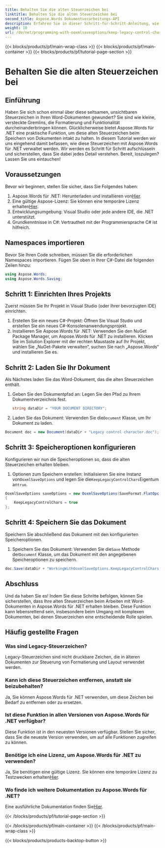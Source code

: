 ```yaml
---
title: Behalten Sie die alten Steuerzeichen bei
linktitle: Behalten Sie die alten Steuerzeichen bei
second_title: Aspose.Words Dokumentverarbeitungs-API
description: Erfahren Sie in dieser Schritt-für-Schritt-Anleitung, wie Sie mit Aspose.Words für .NET alte Steuerzeichen in Word-Dokumenten beibehalten.
weight: 10
url: /de/net/programming-with-ooxmlsaveoptions/keep-legacy-control-chars/
---
```


{{< blocks/products/pf/main-wrap-class >}}
{{< blocks/products/pf/main-container >}}
{{< blocks/products/pf/tutorial-page-section >}}

# Behalten Sie die alten Steuerzeichen bei

## Einführung

Haben Sie sich schon einmal über diese seltsamen, unsichtbaren Steuerzeichen in Ihren Word-Dokumenten gewundert? Sie sind wie kleine, versteckte Gremlins, die Formatierung und Funktionalität durcheinanderbringen können. Glücklicherweise bietet Aspose.Words für .NET eine praktische Funktion, um diese alten Steuerzeichen beim Speichern von Dokumenten intakt zu halten. In diesem Tutorial werden wir uns eingehend damit befassen, wie diese Steuerzeichen mit Aspose.Words für .NET verwaltet werden. Wir werden es Schritt für Schritt aufschlüsseln und sicherstellen, dass Sie dabei jedes Detail verstehen. Bereit, loszulegen? Lassen Sie uns eintauchen!

## Voraussetzungen

Bevor wir beginnen, stellen Sie sicher, dass Sie Folgendes haben:

1.  Aspose.Words für .NET: Herunterladen und installieren von[Hier](https://releases.aspose.com/words/net/).
2.  Eine gültige Aspose-Lizenz: Sie können eine temporäre Lizenz erhalten[Hier](https://purchase.aspose.com/temporary-license/).
3. Entwicklungsumgebung: Visual Studio oder jede andere IDE, die .NET unterstützt.
4. Grundkenntnisse in C#: Vertrautheit mit der Programmiersprache C# ist hilfreich.

## Namespaces importieren

Bevor Sie Ihren Code schreiben, müssen Sie die erforderlichen Namespaces importieren. Fügen Sie oben in Ihrer C#-Datei die folgenden Zeilen hinzu:

```csharp
using Aspose.Words;
using Aspose.Words.Saving;
```

## Schritt 1: Einrichten Ihres Projekts

Zuerst müssen Sie Ihr Projekt in Visual Studio (oder Ihrer bevorzugten IDE) einrichten. 

1. Erstellen Sie ein neues C#-Projekt: Öffnen Sie Visual Studio und erstellen Sie ein neues C#-Konsolenanwendungsprojekt.
2. Installieren Sie Aspose.Words für .NET: Verwenden Sie den NuGet Package Manager, um Aspose.Words für .NET zu installieren. Klicken Sie im Solution Explorer mit der rechten Maustaste auf Ihr Projekt, wählen Sie „NuGet-Pakete verwalten“, suchen Sie nach „Aspose.Words“ und installieren Sie es.

## Schritt 2: Laden Sie Ihr Dokument

Als Nächstes laden Sie das Word-Dokument, das die alten Steuerzeichen enthält.

1. Geben Sie den Dokumentpfad an: Legen Sie den Pfad zu Ihrem Dokumentverzeichnis fest.
   
   ```csharp
   string dataDir = "YOUR DOCUMENT DIRECTORY";
   ```

2.  Laden Sie das Dokument: Verwenden Sie die`Document` Klasse, um Ihr Dokument zu laden.

   ```csharp
   Document doc = new Document(dataDir + "Legacy control character.doc");
   ```

## Schritt 3: Speicheroptionen konfigurieren

Konfigurieren wir nun die Speicheroptionen so, dass die alten Steuerzeichen erhalten bleiben.

1.  Optionen zum Speichern erstellen: Initialisieren Sie eine Instanz von`OoxmlSaveOptions` und legen Sie die`KeepLegacyControlChars`Eigentum an`true`.

   ```csharp
   OoxmlSaveOptions saveOptions = new OoxmlSaveOptions(SaveFormat.FlatOpc)
   {
       KeepLegacyControlChars = true
   };
   ```

## Schritt 4: Speichern Sie das Dokument

Speichern Sie abschließend das Dokument mit den konfigurierten Speicheroptionen.

1.  Speichern Sie das Dokument: Verwenden Sie die`Save` Methode der`Document` Klasse, um das Dokument mit den angegebenen Speicheroptionen zu speichern.

   ```csharp
   doc.Save(dataDir + "WorkingWithOoxmlSaveOptions.KeepLegacyControlChars.docx", saveOptions);
   ```

## Abschluss

Und da haben Sie es! Indem Sie diese Schritte befolgen, können Sie sicherstellen, dass Ihre alten Steuerzeichen beim Arbeiten mit Word-Dokumenten in Aspose.Words für .NET erhalten bleiben. Diese Funktion kann lebensrettend sein, insbesondere beim Umgang mit komplexen Dokumenten, bei denen Steuerzeichen eine entscheidende Rolle spielen. 

## Häufig gestellte Fragen

### Was sind Legacy-Steuerzeichen?

Legacy-Steuerzeichen sind nicht druckbare Zeichen, die in älteren Dokumenten zur Steuerung von Formatierung und Layout verwendet werden.

### Kann ich diese Steuerzeichen entfernen, anstatt sie beizubehalten?

Ja, Sie können Aspose.Words für .NET verwenden, um diese Zeichen bei Bedarf zu entfernen oder zu ersetzen.

### Ist diese Funktion in allen Versionen von Aspose.Words für .NET verfügbar?

Diese Funktion ist in den neuesten Versionen verfügbar. Stellen Sie sicher, dass Sie die neueste Version verwenden, um auf alle Funktionen zugreifen zu können.

### Benötige ich eine Lizenz, um Aspose.Words für .NET zu verwenden?

 Ja, Sie benötigen eine gültige Lizenz. Sie können eine temporäre Lizenz zu Testzwecken erhalten[Hier](https://purchase.aspose.com/temporary-license/).

### Wo finde ich weitere Dokumentation zu Aspose.Words für .NET?

 Eine ausführliche Dokumentation finden Sie[Hier](https://reference.aspose.com/words/net/).
 
{{< /blocks/products/pf/tutorial-page-section >}}

{{< /blocks/products/pf/main-container >}}
{{< /blocks/products/pf/main-wrap-class >}}

{{< blocks/products/products-backtop-button >}}
